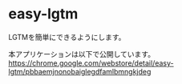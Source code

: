 # easy-lgtm
LGTMを簡単にできるようにします。

本アプリケーションは以下で公開しています。
https://chrome.google.com/webstore/detail/easy-lgtm/pbbaemjnonobaiglegdfamlbmngkjdeg
